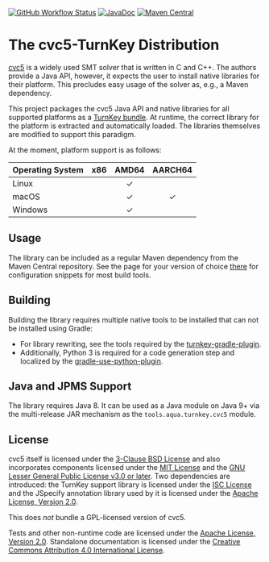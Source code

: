 <!--
   SPDX-License-Identifier: CC-BY-4.0

   Copyright 2019-2025 The TurnKey Authors

   This work is licensed under the Creative Commons Attribution 4.0
   International License.

   You should have received a copy of the license along with this
   work. If not, see <https://creativecommons.org/licenses/by/4.0/>.
-->

[![GitHub Workflow Status](https://img.shields.io/github/actions/workflow/status/tudo-aqua/cvc5-turnkey/ci.yml?logo=githubactions&logoColor=white)](https://github.com/tudo-aqua/cvc5-turnkey/actions)
[![JavaDoc](https://javadoc.io/badge2/tools.aqua/cvc5-turnkey/javadoc.svg)](https://javadoc.io/doc/tools.aqua/cvc5-turnkey)
[![Maven Central](https://img.shields.io/maven-central/v/tools.aqua/cvc5-turnkey?logo=apache-maven)](https://search.maven.org/artifact/tools.aqua/cvc5-turnkey)

# The cvc5-TurnKey Distribution

[cvc5](https://github.com/cvc5/cvc5) is a widely used SMT solver that is written in C and C++. The
authors provide a Java API, however, it expects the user to install native libraries for their
platform. This precludes easy usage of the solver as, e.g., a Maven dependency.

This project packages the cvc5 Java API and native libraries for all supported platforms as a
[TurnKey bundle](https://github.com/tudo-aqua/turnkey-support). At runtime, the correct library for
the platform is extracted and automatically loaded. The libraries themselves are modified to support
this paradigm.

At the moment, platform support is as follows:

| Operating System | x86 | AMD64 | AARCH64 |
| ---------------- | :-: | :---: | :-----: |
| Linux            |     |   ✓   |         |
| macOS            |     |   ✓   |    ✓    |
| Windows          |     |   ✓   |         |

## Usage

The library can be included as a regular Maven dependency from the Maven Central repository. See the
page for your version of choice [there](https://search.maven.org/artifact/tools.aqua/cvc5-turnkey)
for configuration snippets for most build tools.

## Building

Building the library requires multiple native tools to be installed that can not be installed using
Gradle:

- For library rewriting, see the tools required by the
  [turnkey-gradle-plugin](https://github.com/tudo-aqua/turnkey-gradle-plugin).
- Additionally, Python 3 is required for a code generation step and localized by the
  [gradle-use-python-plugin](https://github.com/xvik/gradle-use-python-plugin).

## Java and JPMS Support

The library requires Java 8. It can be used as a Java module on Java 9+ via the multi-release JAR
mechanism as the `tools.aqua.turnkey.cvc5` module.

## License

cvc5 itself is licensed under the
[3-Clause BSD License](https://opensource.org/licenses/BSD-3-Clause) and also incorporates
components licensed under the [MIT License](https://opensource.org/licenses/MIT) and the
[GNU Lesser General Public License v3.0 or later](https://www.gnu.org/licenses/lgpl-3.0.en.html).
Two dependencies are introduced: the TurnKey support library is licensed under the
[ISC License](https://opensource.org/licenses/ISC) and the JSpecify annotation library used by it is
licensed under the [Apache License, Version 2.0](https://www.apache.org/licenses/LICENSE-2.0).

This does _not_ bundle a GPL-licensed version of cvc5.

Tests and other non-runtime code are licensed under the
[Apache License, Version 2.0](https://www.apache.org/licenses/LICENSE-2.0). Standalone documentation
is licensed under the
[Creative Commons Attribution 4.0 International License](https://creativecommons.org/licenses/by/4.0/).
